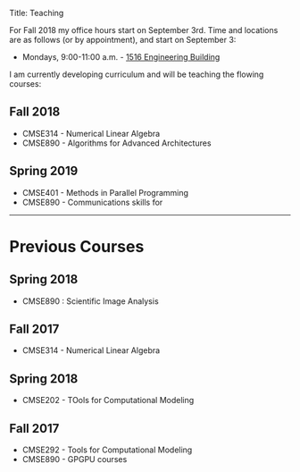 Title: Teaching

For Fall 2018 my office hours start on September 3rd.  Time and locations are as follows (or by appointment), and start on September 3:

 - Mondays, 9:00-11:00 a.m. - [1516 Engineering Building](https://cmse.msu.edu/about/directions/)

I am currently developing curriculum and will be teaching the flowing courses:

## Fall 2018

- CMSE314 - Numerical Linear Algebra
- CMSE890 - Algorithms for Advanced Architectures

## Spring 2019

- CMSE401 - Methods in Parallel Programming
- CMSE890 - Communications skills for

----

# Previous Courses

## Spring 2018

- CMSE890 : Scientific Image Analysis

## Fall 2017

- CMSE314 - Numerical Linear Algebra

## Spring 2018

- CMSE202 - TOols for Computational Modeling

## Fall 2017

- CMSE292 - Tools for Computational Modeling
- CMSE890 - GPGPU courses

